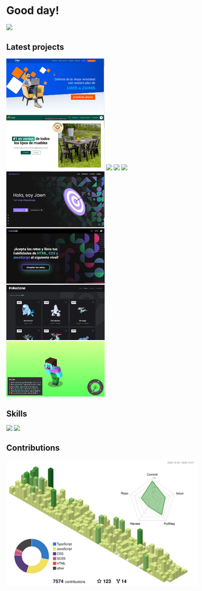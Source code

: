 <div>
    
# Good day! 

<img src="https://github.githubassets.com/images/mona-loading-dark.gif" width="50px" />

</div>


## Latest projects

<div>
    <img src="https://github.com/jaenfigueroa/jaenfigueroa/blob/main/assets/vigui.png" width="260px" />
    <img src="https://github.com/jaenfigueroa/jaenfigueroa/blob/main/assets/pino.png" width="260px" />
    <img src="https://res.cloudinary.com/djksz5k3c/image/upload/v1686614528/MI-NUBE/VESR/PORTAFOLIO/Captura_de_pantalla_2023-06-12_185558_w6myvn.png" width="260px" />
    <img src="https://res.cloudinary.com/djksz5k3c/image/upload/v1684180448/MI-NUBE/MODELO-SAKURA/sakura_1_mah6fr.png" width="260px"/>
    <img src="https://res.cloudinary.com/djksz5k3c/image/upload/v1686598996/MI-NUBE/PERIODIC%20TABLE/tabla-periodica_ihkvn3.png" width="260px"/>
    <a href="https://github.com/jaenfigueroa/new-portfolio-client"><img src="https://github.com/jaenfigueroa/jaenfigueroa/raw/main/assets/portafolio3.png" width="260px"/></a>
    <a href="https://github.com/jaenfigueroa/Quizz-Code"><img src="./assets/quizz8.png" width="260px" /></a>
    <a href="https://github.com/jaenfigueroa/PokeZone"><img src="https://github.com/jaenfigueroa/jaenfigueroa/raw/main/assets/poke2.png" width="260px"/></a>
    <a href="https://github.com/jaenfigueroa/JaenCraft"><img src="https://github.com/jaenfigueroa/jaenfigueroa/raw/main/assets/jaencraft.png" width="260px"/></a>
    
    
</div>

<!-- <img src="https://github.com/jaenfigueroa/cifrador-de-textos/raw/main/assets/enc-desktop.png" width="260px"/> -->
<!-- <img src="https://github.com/jaenfigueroa/Countries/blob/main/assets/paises2.png" width="260px" /> -->
<!-- <a href="https://github.com/GaredLyon/Tu-Du-Lyzt"><img src="./assets/tudu1.png" width="260px" /></a> -->

## Skills

![](https://skillicons.dev/icons?i=react,typescript,javascript,redux,vite,nodejs,express,nextjs,nestjs,graphql,jest,md)
![](https://skillicons.dev/icons?i=docker,git,mongodb,firebase,supabase,html,css,pug,sass,tailwind,materialui,astro)

## Contributions
    
![](./profile-3d-contrib/profile-green-animate.svg)


